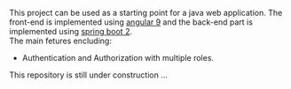 This project can be used as a starting point for a java web application.
The front-end is implemented using [angular 9](https://angular.io/) and the back-end part is implemented using [spring boot 2](https://spring.io/projects/spring-boot).<br>
The main fetures encluding:
- Authentication and Authorization with multiple roles.

This repository is still under construction ...
